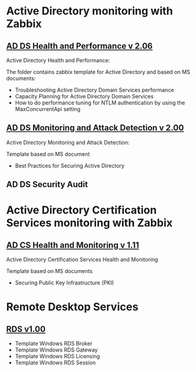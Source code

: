 # Active Directory monitoring with Zabbix  

## [AD DS Health and Performance v 2.06](https://github.com/NikonovAleksei/zabbix/wiki/AD-DS-Health-and-Performance)
Active Directory Health and Performance:

The folder contains zabbix template for Active Directory and based on MS documents:
- Troubleshooting Active Directory Domain Services performance
- Capacity Planning for Active Directory Domain Services
- How to do performance tuning for NTLM authentication by using the MaxConcurrentApi setting

## [AD DS Monitoring and Attack Detection v 2.00](https://github.com/NikonovAleksei/zabbix/wiki/AD-DS-Monitoring-and-Attack-Detection)
Active Directory Monitoring and Attack Detection:

Template based on MS document 
- Best Practices for Securing Active Directory

## AD DS Security Audit

# Active Directory Certification Services monitoring with Zabbix  
## [AD CS Health and Monitoring v 1.11](https://github.com/NikonovAleksei/zabbix/wiki/AD-CS-Health-and-Monitoring)
Active Directory Certification Services Health and Monitoring

Template based on MS documents
- Securing Public Key Infrastructure (PKI)

# Remote Desktop Services
## [RDS v1.00]((https://github.com/NikonovAleksei/zabbix/wiki/RDS))
- Template Windows RDS Broker
- Template Windows RDS Gateway
- Template Windows RDS Licensing
- Template Windows RDS Session
